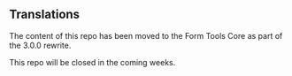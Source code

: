 ## Translations

The content of this repo has been moved to the Form Tools Core as part of the 3.0.0 rewrite. 

This repo will be closed in the coming weeks.
